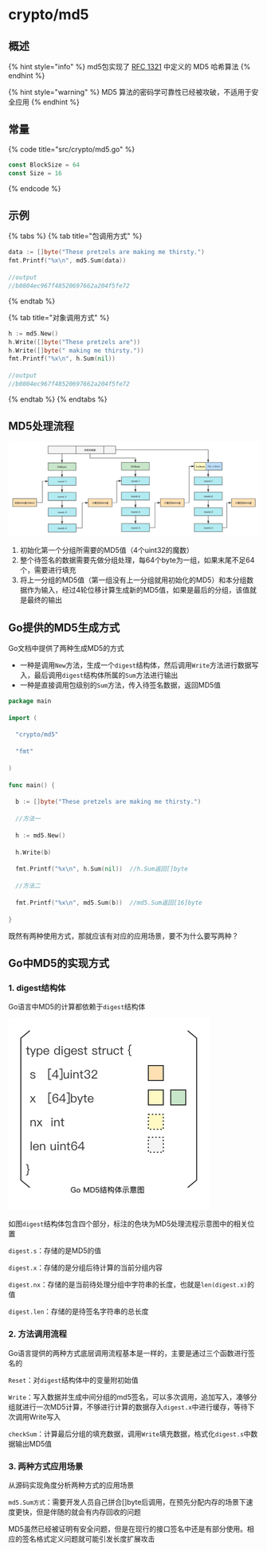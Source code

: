 # crypto/md5

## 概述

{% hint style="info" %}
md5包实现了 [RFC 1321](https://rfc-editor.org/rfc/rfc1321.html) 中定义的 MD5 哈希算法
{% endhint %}

{% hint style="warning" %}
MD5 算法的密码学可靠性已经被攻破，不适用于安全应用
{% endhint %}

## 常量

{% code title="src/crypto/md5.go" %}
```go
const BlockSize = 64
const Size = 16
```
{% endcode %}

## 示例

{% tabs %}
{% tab title="包调用方式" %}
```go
data := []byte("These pretzels are making me thirsty.")
fmt.Printf("%x\n", md5.Sum(data))

//output
//b0804ec967f48520697662a204f5fe72
```
{% endtab %}

{% tab title="对象调用方式" %}
```go
h := md5.New()
h.Write([]byte("These pretzels are"))
h.Write([]byte(" making me thirsty."))
fmt.Printf("%x\n", h.Sum(nil))

//output
//b0804ec967f48520697662a204f5fe72
```
{% endtab %}
{% endtabs %}

## MD5处理流程

![](../.gitbook/assets/md5-process.png)

1. 初始化第一个分组所需要的MD5值（4个uint32的魔数）
2. 整个待签名的数据需要先做分组处理，每64个byte为一组，如果末尾不足64个，需要进行填充
3. 将上一分组的MD5值（第一组没有上一分组就用初始化的MD5）和本分组数据作为输入，经过4轮位移计算生成新的MD5值，如果是最后的分组，该值就是最终的输出

## Go提供的MD5生成方式

Go文档中提供了两种生成MD5的方式

* 一种是调用`New`方法，生成一个`digest`结构体，然后调用`Write`方法进行数据写入，最后调用`digest`结构体所属的`Sum`方法进行输出
* 一种是直接调用包级别的`Sum`方法，传入待签名数据，返回MD5值

```go
package main

import (

  "crypto/md5"

  "fmt"

)

func main() {

  b := []byte("These pretzels are making me thirsty.")

  //方法一

  h := md5.New()

  h.Write(b)

  fmt.Printf("%x\n", h.Sum(nil))  //h.Sum返回[]byte

  //方法二

  fmt.Printf("%x\n", md5.Sum(b))  //md5.Sum返回[16]byte

}
```

既然有两种使用方式，那就应该有对应的应用场景，要不为什么要写两种？

## Go中MD5的实现方式

### 1. digest结构体

Go语言中MD5的计算都依赖于`digest`结构体

![](../.gitbook/assets/go-md5-digest.png)

如图`digest`结构体包含四个部分，标注的色块为MD5处理流程示意图中的相关位置

`digest.s`：存储的是MD5的值

`digest.x`：存储的是分组后待计算的当前分组内容

`digest.nx`：存储的是当前待处理分组中字符串的长度，也就是`len(digest.x)`的值

`digest.len`：存储的是待签名字符串的总长度

### 2. 方法调用流程

Go语言提供的两种方式底层调用流程基本是一样的，主要是通过三个函数进行签名的

`Reset`：对`digest`结构体中的变量附初始值

`Write`：写入数据并生成中间分组的md5签名，可以多次调用，追加写入，凑够分组就进行一次MD5计算，不够进行计算的数据存入`digest.x`中进行缓存，等待下次调用Write写入

`checkSum`：计算最后分组的填充数据，调用`Write`填充数据，格式化`digest.s`中数据输出MD5值

### 3. 两种方式应用场景

从源码实现角度分析两种方式的应用场景

`md5.Sum方式`：需要开发人员自己拼合\[\]byte后调用，在预先分配内存的场景下速度更快，但是伴随的就会有内存回收的问题

MD5虽然已经被证明有安全问题，但是在现行的接口签名中还是有部分使用。相应的签名格式定义问题就可能引发长度扩展攻击

